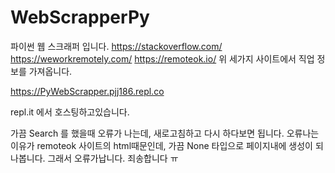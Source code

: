 # WebScrapperPy
파이썬 웹 스크래퍼 입니다.
https://stackoverflow.com/
https://weworkremotely.com/
https://remoteok.io/
위 세가지 사이트에서 직업 정보를 가져옵니다.

https://PyWebScrapper.pjj186.repl.co

repl.it 에서 호스팅하고있습니다.

가끔 Search 를 했을때 오류가 나는데, 새로고침하고 다시 하다보면 됩니다.
오류나는 이유가 remoteok 사이트의 html때문인데, 가끔 None 타입으로 페이지내에 생성이 되나봅니다.
그래서 오류가납니다. 죄송합니다 ㅠ
